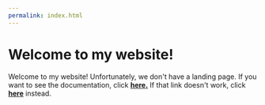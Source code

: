 ```yaml
---
permalink: index.html
---
```

# Welcome to my website!
Welcome to my website!
Unfortunately, we don't have a landing page.
If you want to see the documentation, click __[here](https://ionathan-hope.github.io/)[.](https://ionathan-hope.github.io/license.html)__
If that link doesn't work, click __[here](https://ionathan-hope.github.io/homepage-source-code)__ instead.
